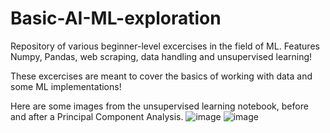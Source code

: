 # Basic-AI-ML-exploration
Repository of various beginner-level excercises in the field of ML. Features Numpy, Pandas, web scraping, data handling and unsupervised learning!

These excercises are meant to cover the basics of working with data and some ML implementations!

Here are some images from the unsupervised learning notebook, before and after a Principal Component Analysis.
![image](https://user-images.githubusercontent.com/59232492/207288330-2470b633-dfcb-45b3-add3-f3f5efaaa58f.png)
![image](https://user-images.githubusercontent.com/59232492/207288571-08b2d452-e164-4482-804e-92e6d6ef1f8c.png)

